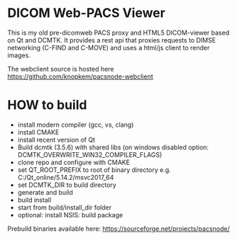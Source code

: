 # DICOM Web-PACS Viewer 

This is my old pre-dicomweb PACS proxy and HTML5 DICOM-viewer based on Qt and DCMTK.
It provides a rest api that proxies requests to DIMSE networking (C-FIND and C-MOVE) and uses a html/js client to render images.

The webclient source is hosted here https://github.com/knopkem/pacsnode-webclient

# HOW to build
* install modern compiler (gcc, vs, clang)
* install CMAKE
* install recent version of Qt
* Build dcmtk (3.5.6) with shared libs (on windows disabled option: DCMTK_OVERWRITE_WIN32_COMPILER_FLAGS)
* clone repo and configure with CMAKE
* set QT_ROOT_PREFIX to root of binary directory e.g. C:/Qt_online/5.14.2/msvc2017_64
* set DCMTK_DIR to build directory
* generate and build
* build install
* start from build/install_dir folder
* optional: install NSIS: build package

Prebuild binaries available here: https://sourceforge.net/projects/pacsnode/
